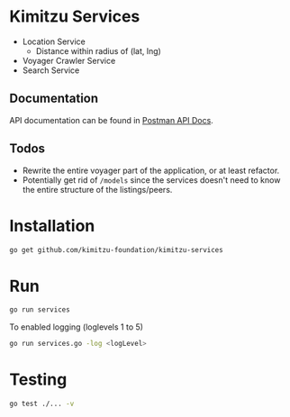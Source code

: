 # Kimitzu Services
* Location Service
  * Distance within radius of (lat, lng)
* Voyager Crawler Service
* Search Service

## Documentation
API documentation can be found in [Postman API Docs](https://documenter.getpostman.com/view/7522385/SVtN5CZU?version=latest).

## Todos
* Rewrite the entire voyager part of the application, or at least refactor.
* Potentially get rid of `/models` since the services doesn't need to know the entire structure of the listings/peers.

# Installation
```bash
go get github.com/kimitzu-foundation/kimitzu-services
```

# Run
```bash
go run services
```

To enabled logging (loglevels 1 to 5)
```bash
go run services.go -log <logLevel>
```


# Testing
```bash
go test ./... -v
```

